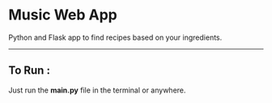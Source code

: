 # Music Web App
Python and Flask app to find recipes based on your ingredients.

---

## To Run :
Just run the **main.py** file in the terminal or anywhere.
